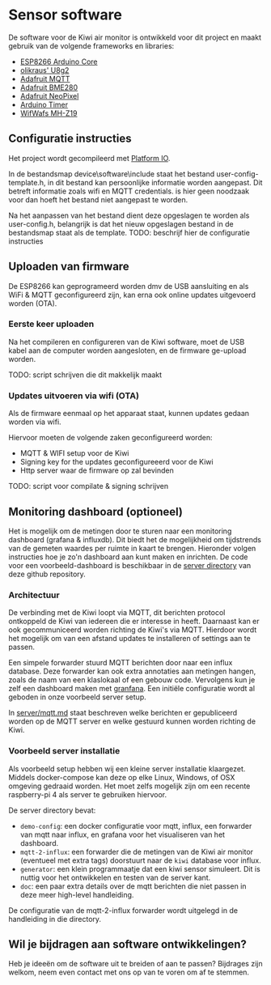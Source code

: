 # Sensor software
De software voor de Kiwi air monitor is ontwikkeld voor dit project en maakt gebruik van de volgende frameworks en libraries:

- [ESP8266 Arduino Core](https://github.com/esp8266/Arduino) 
- [olikraus' U8g2](https://github.com/olikraus/U8g2)
- [Adafruit MQTT](https://github.com/adafruit/Adafruit_MQTT_Library)
- [Adafruit BME280](https://github.com/adafruit/Adafruit_BME280_Library)
- [Adafruit NeoPixel](https://github.com/adafruit/Adafruit_NeoPixel)
- [Arduino Timer](https://github.com/contrem/arduino-timer)
- [WifWafs MH-Z19](https://github.com/WifWaf/MH-Z19)

## Configuratie instructies

Het project wordt gecompileerd met [Platform IO](https://platformio.org/). 

In de bestandsmap device\software\include staat het bestand user-config-template.h, in dit bestand kan persoonlijke informatie worden aangepast.
Dit betreft informatie zoals wifi en MQTT credentials. is hier geen noodzaak voor dan hoeft het bestand niet aangepast te worden.

Na het aanpassen van het bestand dient deze opgeslagen te worden als user-config.h, belangrijk is dat het nieuw opgeslagen bestand in de bestandsmap staat als de template.
TODO: beschrijf hier de configuratie instructies

## Uploaden van firmware
De ESP8266 kan geprogrameerd worden dmv de USB aansluiting en als WiFi & MQTT geconfigureerd zijn, kan erna ook online updates uitgevoerd worden (OTA). 

### Eerste keer uploaden

Na het compileren en configureren van de Kiwi software, moet de USB kabel aan de computer worden aangesloten, en de firmware ge-upload worden.

TODO: script schrijven die dit makkelijk maakt

### Updates uitvoeren via wifi (OTA)
Als de firmware eenmaal op het apparaat staat, kunnen updates gedaan worden via wifi. 

Hiervoor moeten de volgende zaken geconfigureerd worden:

- MQTT & WIFI setup voor de Kiwi
- Signing key for the updates geconfigureeerd voor de Kiwi
- Http server waar de firmware op zal bevinden

TODO: script voor compilate & signing schrijven


## Monitoring dashboard (optioneel)
Het is mogelijk om de metingen door te sturen naar een monitoring dashboard (grafana & influxdb).
Dit biedt het de mogelijkheid om tijdstrends van de gemeten waardes per ruimte in kaart te brengen.
Hieronder volgen instructies hoe je zo'n dashboard aan kunt maken en inrichten. 
De code voor een voorbeeld-dashboard is beschikbaar in de [server directory](../../server/) van deze github repository.

### Architectuur
De verbinding met de Kiwi loopt via MQTT, dit berichten protocol ontkoppeld de Kiwi van iedereen die er interesse in heeft.
Daarnaast kan er ook gecommuniceerd worden richting de Kiwi's via MQTT.
Hierdoor wordt het mogelijk om van een afstand updates te installeren of settings aan te passen.

Een simpele forwarder stuurd MQTT berichten door naar een influx database. Deze forwarder kan ook extra annotaties aan metingen hangen, zoals de naam van een klaslokaal of een gebouw code.
Vervolgens kun je zelf een dashboard maken met [granfana](https://grafana.com/). Een initiële configuratie wordt al geboden in onze voorbeeld server setup.

In [server/mqtt.md](../../server/mqtt.md) staat beschreven welke berichten er gepubliceerd worden op de MQTT server en welke gestuurd kunnen worden richting de Kiwi.

### Voorbeeld server installatie

Als voorbeeld setup hebben wij een kleine server installatie klaargezet. Middels docker-compose kan deze op elke Linux, Windows, of OSX omgeving gedraaid worden. Het moet zelfs mogelijk zijn om een recente raspberry-pi 4 als server te gebruiken hiervoor.

De server directory bevat:
- `demo-config`: een docker configuratie voor mqtt, influx, een forwarder van mqtt naar influx, en grafana voor het visualiseren van het dashboard. 
- `mqtt-2-influx`: een forwarder die de metingen van de Kiwi air monitor (eventueel met extra tags) doorstuurt naar de `kiwi` database voor influx.
- `generator`: een klein programmaatje dat een kiwi sensor simuleert. Dit is nuttig voor het ontwikkelen en testen van de server kant.
- `doc`: een paar extra details over de mqtt berichten die niet passen in deze meer high-level handleiding.

De configuratie van de mqtt-2-influx forwarder wordt uitgelegd in de handleiding in die directory.


## Wil je bijdragen aan software ontwikkelingen?
Heb je ideeën om de software uit te breiden of aan te passen? Bijdrages zijn welkom, neem even contact met ons op van te voren om af te stemmen.
